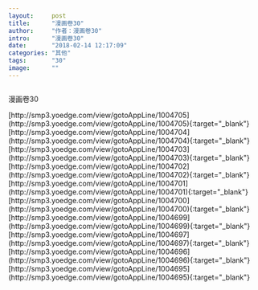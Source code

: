 ```yaml
---
layout:     post
title:      "漫画卷30"
author:     "作者：漫画卷30"
intro:      "漫画卷30"
date:       "2018-02-14 12:17:09"
categories: "其他"
tags:       "30"
image:      ""
---
```

<div style="text-align: center">
<p><img src=""/></p>
</div>
<p class="post-meta">
<span>漫画卷30</span>
</p>
[http://smp3.yoedge.com/view/gotoAppLine/1004705](http://smp3.yoedge.com/view/gotoAppLine/1004705){:target="_blank"}
[http://smp3.yoedge.com/view/gotoAppLine/1004704](http://smp3.yoedge.com/view/gotoAppLine/1004704){:target="_blank"}
[http://smp3.yoedge.com/view/gotoAppLine/1004703](http://smp3.yoedge.com/view/gotoAppLine/1004703){:target="_blank"}
[http://smp3.yoedge.com/view/gotoAppLine/1004702](http://smp3.yoedge.com/view/gotoAppLine/1004702){:target="_blank"}
[http://smp3.yoedge.com/view/gotoAppLine/1004701](http://smp3.yoedge.com/view/gotoAppLine/1004701){:target="_blank"}
[http://smp3.yoedge.com/view/gotoAppLine/1004700](http://smp3.yoedge.com/view/gotoAppLine/1004700){:target="_blank"}
[http://smp3.yoedge.com/view/gotoAppLine/1004699](http://smp3.yoedge.com/view/gotoAppLine/1004699){:target="_blank"}
[http://smp3.yoedge.com/view/gotoAppLine/1004697](http://smp3.yoedge.com/view/gotoAppLine/1004697){:target="_blank"}
[http://smp3.yoedge.com/view/gotoAppLine/1004696](http://smp3.yoedge.com/view/gotoAppLine/1004696){:target="_blank"}
[http://smp3.yoedge.com/view/gotoAppLine/1004695](http://smp3.yoedge.com/view/gotoAppLine/1004695){:target="_blank"}


